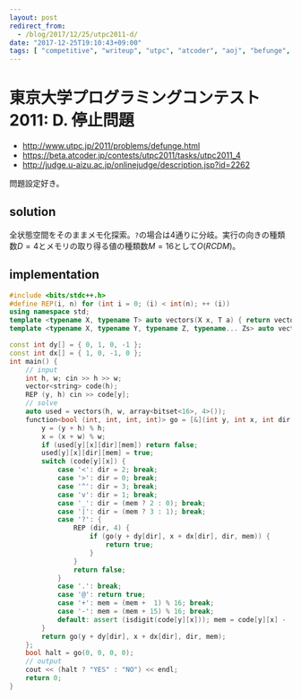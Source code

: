 ```yaml
---
layout: post
redirect_from:
  - /blog/2017/12/25/utpc2011-d/
date: "2017-12-25T19:10:43+09:00"
tags: [ "competitive", "writeup", "utpc", "atcoder", "aoj", "befunge", "memoization" ]
---
```


# 東京大学プログラミングコンテスト2011: D. 停止問題

-   <http://www.utpc.jp/2011/problems/defunge.html>
-   <https://beta.atcoder.jp/contests/utpc2011/tasks/utpc2011_4>
-   <http://judge.u-aizu.ac.jp/onlinejudge/description.jsp?id=2262>

問題設定好き。

## solution

全状態空間をそのままメモ化探索。`?`の場合は$4$通りに分岐。実行の向きの種類数$D = 4$とメモリの取り得る値の種類数$M = 16$として$O(RCDM)$。

## implementation

``` c++
#include <bits/stdc++.h>
#define REP(i, n) for (int i = 0; (i) < int(n); ++ (i))
using namespace std;
template <typename X, typename T> auto vectors(X x, T a) { return vector<T>(x, a); }
template <typename X, typename Y, typename Z, typename... Zs> auto vectors(X x, Y y, Z z, Zs... zs) { auto cont = vectors(y, z, zs...); return vector<decltype(cont)>(x, cont); }

const int dy[] = { 0, 1, 0, -1 };
const int dx[] = { 1, 0, -1, 0 };
int main() {
    // input
    int h, w; cin >> h >> w;
    vector<string> code(h);
    REP (y, h) cin >> code[y];
    // solve
    auto used = vectors(h, w, array<bitset<16>, 4>());
    function<bool (int, int, int, int)> go = [&](int y, int x, int dir, int mem) {
        y = (y + h) % h;
        x = (x + w) % w;
        if (used[y][x][dir][mem]) return false;
        used[y][x][dir][mem] = true;
        switch (code[y][x]) {
            case '<': dir = 2; break;
            case '>': dir = 0; break;
            case '^': dir = 3; break;
            case 'v': dir = 1; break;
            case '_': dir = (mem ? 2 : 0); break;
            case '|': dir = (mem ? 3 : 1); break;
            case '?': {
                REP (dir, 4) {
                    if (go(y + dy[dir], x + dx[dir], dir, mem)) {
                        return true;
                    }
                }
                return false;
            }
            case '.': break;
            case '@': return true;
            case '+': mem = (mem +  1) % 16; break;
            case '-': mem = (mem + 15) % 16; break;
            default: assert (isdigit(code[y][x])); mem = code[y][x] - '0'; break;
        }
        return go(y + dy[dir], x + dx[dir], dir, mem);
    };
    bool halt = go(0, 0, 0, 0);
    // output
    cout << (halt ? "YES" : "NO") << endl;
    return 0;
}
```
